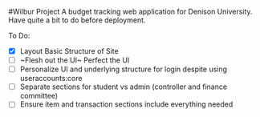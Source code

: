 #Wilbur Project
A budget tracking web application for Denison University. Have quite a bit to do before deployment.

To Do:
- [x] Layout Basic Structure of Site
- [ ] ~Flesh out the UI~ Perfect the UI
- [ ] Personalize UI and underlying structure for login despite using useraccounts:core
- [ ] Separate sections for student vs admin (controller and finance committee)
- [ ] Ensure item and transaction sections include everything needed
